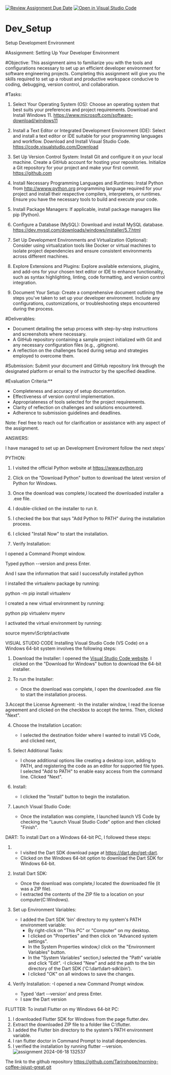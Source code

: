 [![Review Assignment Due Date](https://classroom.github.com/assets/deadline-readme-button-22041afd0340ce965d47ae6ef1cefeee28c7c493a6346c4f15d667ab976d596c.svg)](https://classroom.github.com/a/vbnbTt5m)
[![Open in Visual Studio Code](https://classroom.github.com/assets/open-in-vscode-2e0aaae1b6195c2367325f4f02e2d04e9abb55f0b24a779b69b11b9e10269abc.svg)](https://classroom.github.com/online_ide?assignment_repo_id=15275725&assignment_repo_type=AssignmentRepo)
# Dev_Setup
Setup Development Environment

#Assignment: Setting Up Your Developer Environment

#Objective:
This assignment aims to familiarize you with the tools and configurations necessary to set up an efficient developer environment for software engineering projects. Completing this assignment will give you the skills required to set up a robust and productive workspace conducive to coding, debugging, version control, and collaboration.

#Tasks:

1. Select Your Operating System (OS):
   Choose an operating system that best suits your preferences and project requirements. Download and Install Windows 11. https://www.microsoft.com/software-download/windows11

2. Install a Text Editor or Integrated Development Environment (IDE):
   Select and install a text editor or IDE suitable for your programming languages and workflow. Download and Install Visual Studio Code. https://code.visualstudio.com/Download
3. Set Up Version Control System:
   Install Git and configure it on your local machine. Create a GitHub account for hosting your repositories. Initialize a Git repository for your project and make your first commit. https://github.com

4. Install Necessary Programming Languages and Runtimes:
  Instal Python from http://wwww.python.org programming language required for your project and install their respective compilers, interpreters, or runtimes. Ensure you have the necessary tools to build and execute your code.

5. Install Package Managers:
   If applicable, install package managers like pip (Python).

6. Configure a Database (MySQL):
   Download and install MySQL database. https://dev.mysql.com/downloads/windows/installer/5.7.html

7. Set Up Development Environments and Virtualization (Optional):
   Consider using virtualization tools like Docker or virtual machines to isolate project dependencies and ensure consistent environments across different machines.

8. Explore Extensions and Plugins:
   Explore available extensions, plugins, and add-ons for your chosen text editor or IDE to enhance functionality, such as syntax highlighting, linting, code formatting, and version control integration.

9. Document Your Setup:
    Create a comprehensive document outlining the steps you've taken to set up your developer environment. Include any configurations, customizations, or troubleshooting steps encountered during the process. 

#Deliverables:
- Document detailing the setup process with step-by-step instructions and screenshots where necessary.
- A GitHub repository containing a sample project initialized with Git and any necessary configuration files (e.g., .gitignore).
- A reflection on the challenges faced during setup and strategies employed to overcome them.

#Submission:
Submit your document and GitHub repository link through the designated platform or email to the instructor by the specified deadline.

#Evaluation Criteria:**
- Completeness and accuracy of setup documentation.
- Effectiveness of version control implementation.
- Appropriateness of tools selected for the project requirements.
- Clarity of reflection on challenges and solutions encountered.
- Adherence to submission guidelines and deadlines.

Note: Feel free to reach out for clarification or assistance with any aspect of the assignment.


ANSWERS:


I have managed to set up an Development Enviroment follow the next steps'

PYTHON:

1. I visited the official Python website at https://www.python.org

2. Click on the "Download Python" button to download the latest version of Python for Windows.

3. Once the download was complete,I locateed the downloaded installer a .exe file.

4. I double-clicked on the installer to run it.

5. I checked the box that says "Add Python to PATH" during the installation process.

6. I clicked "Install Now" to start the installation.

7. Verify Installation:

I opened a Command Prompt window.

Typed python --version and press Enter.

And I saw the information that said I successfully installed python

I installed the virtualenv package by running:

python -m pip install virtualenv

I created a new virtual environment by running:

python pip virtualenv myenv

I activated the virtual environment by running:

source myenv\Scripts\activate

VISUAL STUDIO CODE
Installing Visual Studio Code (VS Code) on a Windows 64-bit system involves the following steps:

1. Download the Installer:
   I opened the [Visual Studio Code website](https://code.visualstudio.com/).
   I clicked on the "Download for Windows" button to download the 64-bit installer.

2. To run the Installer:
   - Once the download was complete, I open the downloaded .exe file to start the installation process.

3.Accept the License Agreement:
-In the installer window, I read the license agreement and clicked on the checkbox to accept the terms. Then, clicked "Next".

4. Choose the Installation Location:

   - I selected the destination folder where I wanted to install VS Code, and clicked next,

5. Select Additional Tasks:

   - I chose additional options like creating a desktop icon, adding to PATH, and registering the code as an editor for supported file types. I selected "Add to PATH" to enable easy access from the command line. Clicked "Next".

6. Install:

   - I clicked the "Install" button to begin the installation.

7. Launch Visual Studio Code:
   - Once the installation was complete, I launched launch VS Code by checking the "Launch Visual Studio Code" option and then clicked "Finish".

DART:
To install Dart on a Windows 64-bit PC, I followed these steps:

1. - I visited the Dart SDK download page at https://dart.dev/get-dart.
   - Clicked on the Windows 64-bit option to download the Dart SDK for Windows 64-bit.

2. Install Dart SDK:

   - Once the download was complete,I located the downloaded file (it was a ZIP file).
   - I extracted the contents of the ZIP file to a location on your computer(C:Windows).

3. Set up Environment Variables:

   - I added the Dart SDK 'bin' directory to my system's PATH environment variable:
     - By right-click on "This PC" or "Computer" on my desktop.
     - I clicked on "Properties" and then click on "Advanced system settings".
     - In the System Properties window,I click on the "Environment Variables" button.
     - In the "System Variables" section,I selected the "Path" variable and click "Edit".
       -I clicked "New" and add the path to the bin directory of the Dart SDK ('C:\dart\dart-sdk\bin').
     - I clicked "OK" on all windows to save the changes.

4. Verify Installation:
   -I opened a new Command Prompt window.
   - Typed 'dart --version' and press Enter.
   - I saw the Dart version

FLUTTER:
To install Flutter on my Windows 64-bit PC:

1. I downloaded Flutter SDK for Windows from the page flutter.dev.
2. Extract the downloaded ZIP file to a folder like C:\flutter.
3. I added the Flutter bin directory to the system's PATH environment variable.
4. I ran flutter doctor in Command Prompt to install dependencies.
5. I verified the installation by running flutter --version.
![assignment 2024-06-18 132537](https://github.com/Tarirohope/se-assignment-1-setting-up-your-developer-environment-Tarirohope/assets/118693318/b5cf9151-49e8-4b94-927f-51cf4ad59073)

The link to the github repository
https://github.com/Tarirohope/morning-coffee-isjust-great.git
